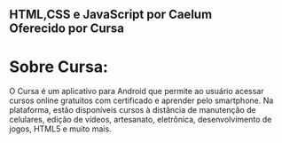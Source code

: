 ## HTML,CSS e JavaScript por Caelum<br>Oferecido por Cursa


# Sobre Cursa:

O Cursa é um aplicativo para Android que permite ao usuário acessar cursos online gratuitos com certificado e aprender pelo smartphone. Na plataforma, estão disponíveis cursos à distância de manutenção de celulares, edição de vídeos, artesanato, eletrônica, desenvolvimento de jogos, HTML5 e muito mais.


